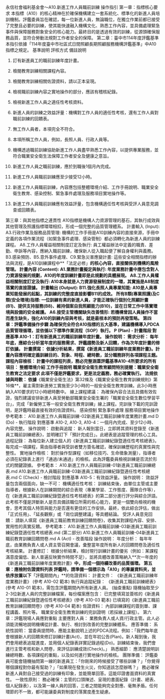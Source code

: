永信社會福利基金會～A10.新進工作人員職前訓練 操作指引
第一章：指標核心要求
本指標（A10）的核心精神在於確保機構建立一套系統化、標準化的新進人員培訓機制。評鑑委員旨在確認，每一位新進人員，無論職位，在獨立作業前都已接受了完整且必要的訓練，使其能快速融入機構文化、熟悉工作內容，並具備處理緊急事件與保障服務對象安全的核心能力。最終目的是透過有效的訓練，從源頭確保服務品質，並符合勞動法規對工作者安全的保障。
第二章：臺中市114年度評鑑基準
本指引依據「114年度臺中市社區式日間照顧長期照顧服務機構評鑑基準」中A10指標之規定。
基準說明
評核方式
備註說明
1. 訂有新進員工的職前訓練年度計畫。
1. 檢閱教育訓練相關課程內容。
2. 檢閱教育訓練相關佐證資料，請以正本呈現。
3. 檢視職前訓練內容之實地操作的部分，應該有稽核紀錄。
4. 檢視新進工作人員之適任性考核資料。
5. 新進人員的訓練之效益評量：機構對工作人員的適任性考核，還有工作人員對職前訓練的回饋表。
6. 無工作人員者，本項完全不符合。
1. 本項所稱工作人員，例如，長照人員、行政人員等。
2. 機構透過職前訓練協助新進工作人員盡早熟悉工作內容，以提供專業服務，並符合職業安全衛生法保障工作者安全及健康之意旨。
2. 新進工作人員之職前訓練，應於到職後1個月內完成。


3. 新進工作人員職前訓練應至少接受12小時。


4. 新進工作人員職前訓練，內容應包括整體環境介紹、工作手冊說明、職業安全衛生教育、感染控制、緊急事件處理及服務項目實地操作等。


5. 新進工作人員職前訓練應有效益評量，包含機構適任性考核與受評人員意見調查或回饋表。


第三章：與其他指標之連貫性
A10指標是機構人力資源管理的基石，其執行成效與其他管理及照護指標環環相扣，形成一個完整的品質管理體系。
計畫輸入 (Input):
A3.行政作業及服務品質管理: 機構的工作手冊是A10訓練內容的直接來源，手冊中定義的各項作業流程（如緊急事件處理、感染管制）都必須轉化為新進人員的訓練課程。
A8.工作人員權益相關制度訂定及執行: 員工權益辦法中定義的職責、差勤、申訴等內容，應納入職前訓練，確保新人從入職起便了解自身權利與義務。
B3.感染預防、B5.意外事件處理、C9.緊急災害應變計畫: 這些安全相關指標的辦法與流程，是A10訓練課程中**「法定必修」**的核心內容，直接關係到機構的風險管理。
計畫內容 (Content):
A1.業務計畫擬定與執行: 年度業務計畫中應包含對人力資源發展的規劃，A10的年度訓練計畫即是此規劃的具體展現。
A8.工作人員權益相關制度訂定及執行: A10本身就是人力資源發展制度的一環，其實施是A8制度落實的直接證據。
計畫輸出 (Output):
B11.強化長照人員專業知能: A10是人員專業知能發展的起點，其訓練的完整度直接影響B11的成效。
所有B類(專業照護)及C類(安全環境)指標: 一位訓練有素的新進人員，才能正確執行個別化照顧計畫(B1)、提供支持服務(B8)、維持個案自我照顧能力(B10)，並在日常工作中落實環境與設備的安全維護。
A6.接受主管機關缺失改善情形: 若機構曾因人員操作不當而產生缺失，強化A10的訓練內容與考核，就是最根本的預防再發策略。
第四章：評鑑準備操作步驟
為確保完全符合A10指標的五大基準，建議機構導入PDCA品質管理循環，並依循以下標準作業流程（SOP）執行。
P (Plan) - 計畫階段
對應基準 A10-1：訂有新進員工的職前訓練年度計畫。
操作說明：
需求分析： 每年年底，應綜合分析當年度的服務需求、評鑑趨勢及新人回饋，作為次年度計畫的修訂依據。
計畫撰寫： 依據分析結果，撰寫《新進員工職前訓練年度業務計畫》。計畫內容應明確定義訓練目的、對象、時程、總時數，並分職務詳列各項課程主題。
課程內容檢核： 計畫中的課程列表，務必完整涵蓋評鑑基準A10-4所要求的所有項目：
整體環境介紹
工作手冊說明
職業安全衛生教育顧問特別提醒：職業安全衛生教育之法定要求此項不僅是評鑑要求，更是法定義務，務必確實執行。
法規依據與時數： 依據**《職業安全衛生法》第32條及《職業安全衛生教育訓練規則》第16條**，雇主需對新進勞工實施至少3小時的一般安全衛生教育訓練。此3小時應納入A10要求的12小時總時數中。
線上課程建議： 為確保內容合法且具備有效佐證，強烈建議安排新進人員至勞動部職業安全衛生署的「職業安全衛生數位學習平台」，完成「新僱勞工等一般安全衛生教育訓練」線上課程。完訓後下載的完訓證明，是評鑑時最直接有效的佐證資料。
感染控制
緊急事件處理
服務項目實地操作
參考範本： A10.新進工作人員職前訓練-02新進員工職前訓練年度業務計畫.md
D (Do) - 執行階段
對應基準 A10-2, A10-3, A10-4：一個月內完成、至少12小時、內容完整。
操作說明：
啟動與追蹤： 新人報到當日，立即將其資料登錄至《新進員工職前訓練總表》，並明確訂下「預計完成日」。此總表是追蹤管理的核心工具。
過程記錄： 為每位新人建立個人的《新進員工職前訓練紀錄暨適任性考核總表》。每完成一項課程，需由指導者與受訓者雙方簽名確認，確保訓練歷程的真實性與完整性。
實地操作檢核： 對於操作型課程（如移位技巧、生命徵象測量），指導者必須在紀錄表上進行「通過/未通過」的檢核。此為評鑑委員檢視訓練是否流於形式的關鍵證據。
參考範本：
A10.新進工作人員職前訓練-01新進員工職前訓練總表.md
A10.新進工作人員職前訓練-03新進員工職前訓練紀錄暨適任性考核總表.md
C (Check) - 檢討階段
對應基準 A10-5：有效益評量。
操作說明：效益評量包含兩個面向，缺一不可：
機構適任性考核： 訓練結束後，由單位主管或主要指導者，根據新人在訓練期間的綜合表現（專業學習、工作態度、團隊合作等），在《新進員工職前訓練紀錄暨適任性考核總表》的第二部分進行評分與綜合評語。此考核不僅是評斷新人是否具備該職位所需的核心能力，更是一個雙向檢視的機會，思考其個人特質與能力是否還有更佳的工作安排。最終，依此綜合評估，做出「正式任用」、「延長觀察」或「崗位調整建議」等具體結論。
受評人員意見回饋： 請新人填寫《新進員工職前教育訓練回饋問卷》，收集其對課程內容、安排、實用性的真實反饋。
參考範本：
A10.新進工作人員職前訓練-03新進員工職前訓練紀錄暨適任性考核總表.md (第二部分)
A10.新進工作人員職前訓練-04新進員工職前教育訓練回饋問卷.md
A (Act) - 改善階段
操作說明：
年度分析： 每年年底，由業務負責人或人資主管召開會議，彙整當年度所有新人的回饋問卷及適任性考核結果。
計畫修訂： 根據分析結果，檢討現行訓練計畫的優劣（例如：某課程滿意度偏低、新人普遍反映實作時間不足），並將具體改善策略納入**次一年度的《新進員工職前訓練年度業務計畫》**中，形成一個持續改善的品質循環。
第五章：應檢附佐證資料列表
評鑑時，請準備一個標示為「A10」的專屬資料夾，並依序放置以下**「評鑑期間內」**的佐證資料：
計畫文件：
《新進員工職前訓練年度業務計畫》 (參考 A10-02 範本)
執行與追蹤紀錄：
《新進員工職前訓練總表》(參考 A10-01 範本)，需包含評鑑期間內所有新進人員。
(抽查重點) 隨機抽取至少2-3位新進人員的完整訓練檔案，每份檔案應包含：
已完整填寫並簽核的《新進員工職前訓練紀錄暨適任性考核總表》(參考 A10-03 範本)
已填寫的《新進員工職前教育訓練回饋問卷》(參考 A10-04 範本)
佐證資料：
內部訓練課程的簽到單、課程講義、照片等。
職業安全衛生教育訓練的完訓證明（若採線上課程）。
第六章：評鑑現場人員應對重點
主要應對人員：
業務負責人或人資/行政主管。此人必須能流暢地說明機構從計畫、執行、檢討到改善的完整訓練體系。
應答準備：
系統性說明： 當委員提問時，應能主動說明上述的PDCA流程。例如：「我們每年底會根據新人的回饋來修訂訓練計畫(Act)，並在年初公告(Plan)。新人報到後，我們會用總表追蹤進度，並用個人紀錄表詳實記錄過程(Do)。訓練結束後，我們會進行主管考核和新人問卷，來評估訓練成效(Check)。」
熟悉細節： 應清楚說明訓練總時數、各項課程的重點，以及如何進行實地操作的檢核。
團隊準備：
評鑑委員可能會隨機抽問第一線的新進員工：「你剛來的時候接受了哪些訓練？」「你覺得哪個課程對你最有幫助？」「如果現在發生火災，你知道該怎麼辦嗎？」
務必確保新進人員對自己接受過的訓練有印象，並能簡單回答。這能印證書面資料的真實性。
一致性原則：
務必確保：主管的口頭陳述、呈現的書面紀錄（計畫、總表、個人紀錄表），以及第一線人員的回答，三者之間能夠完全對應、毫無矛盾。任何環節的不一致，都可能讓委員對制度的落實度產生疑慮。